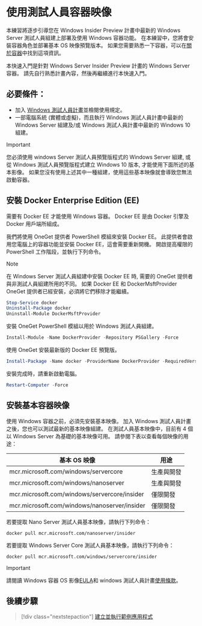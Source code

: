 
# <a name="using-insider-container-images"></a>使用測試人員容器映像

本練習將逐步引導您在 Windows Insider Preview 計畫中最新的 Windows Server 測試人員組建上部署及使用 Windows 容器功能。 在本練習中，您將會安裝容器角色並部署基本 OS 映像預覽版本。 如果您需要熟悉一下容器，可以在[關於容器](../about/index.md)中找到這項資訊。

本快速入門是針對 Windows Server Insider Preview 計畫的 Windows Server 容器。 請先自行熟悉計畫內容，然後再繼續進行本快速入門。

## <a name="prerequisites"></a>必要條件：

- 加入 [Windows 測試人員計畫](https://insider.windows.com/GettingStarted)並檢閱使用規定。
- 一部電腦系統 (實體或虛擬)，而且執行 Windows 測試人員計畫中最新的 Windows Server 組建及/或 Windows 測試人員計畫中最新的 Windows 10 組建。

> [!IMPORTANT]
> 您必須使用 windows Server 測試人員預覽版程式的 Windows Server 組建, 或從 Windows 測試人員預覽版程式建立 Windows 10 版本, 才能使用下面所述的基本影像。 如果您沒有使用上述其中一種組建，使用這些基本映像就會導致您無法啟動容器。

## <a name="install-docker-enterprise-edition-ee"></a>安裝 Docker Enterprise Edition (EE)

需要有 Docker EE 才能使用 Windows 容器。 Docker EE 是由 Docker 引擎及 Docker 用戶端所組成。

我們將使用 OneGet 提供者 PowerShell 模組來安裝 Docker EE。 此提供者會啟用您電腦上的容器功能並安裝 Docker EE，這會需要重新開機。 開啟提高權限的 PowerShell 工作階段，並執行下列命令。

> [!NOTE]
> 在 Windows Server 測試人員組建中安裝 Docker EE 時, 需要的 OneGet 提供者與非測試人員組建所用的不同。 如果 Docker EE 和 DockerMsftProvider OneGet 提供者已經安裝，必須將它們移除才能繼續。

```powershell
Stop-Service docker
Uninstall-Package docker
Uninstall-Module DockerMsftProvider
```

安裝 OneGet PowerShell 模組以用於 Windows 測試人員組建。

```powershell
Install-Module -Name DockerProvider -Repository PSGallery -Force
```

使用 OneGet 安裝最新版的 Docker EE 預覽版。

```powershell
Install-Package -Name docker -ProviderName DockerProvider -RequiredVersion Preview
```

安裝完成時，請重新啟動電腦。

```powershell
Restart-Computer -Force
```

## <a name="install-base-container-image"></a>安裝基本容器映像

使用 Windows 容器之前，必須先安裝基本映像。 加入 Windows 測試人員計畫之後，您也可以測試最新的基本映像組建。 在測試人員基本映像中，目前有 4 個以 Windows Server 為基礎的基本映像可用。 請參閱下表以查看每個映像的用途：

| 基本 OS 映像                       | 用途                      |
|-------------------------------------|----------------------------|
| mcr.microsoft.com/windows/servercore         | 生產與開發 |
| mcr.microsoft.com/windows/nanoserver              | 生產與開發 |
| mcr.microsoft.com/windows/servercore/insider | 僅限開發           |
| mcr.microsoft.com/windows/nanoserver/insider        | 僅限開發           |

若要提取 Nano Server 測試人員基本映像，請執行下列命令：

```console
docker pull mcr.microsoft.com/nanoserver/insider
```

若要提取 Windows Server Core 測試人員基本映像，請執行下列命令：

```console
docker pull mcr.microsoft.com/windows/servercore/insider
```

> [!IMPORTANT]
> 請閱讀 Windows 容器 OS 影像[EULA](../EULA.md )和 windows 測試人員計畫[使用條款](https://www.microsoft.com/software-download/windowsinsiderpreviewserver)。

## <a name="next-steps"></a>後續步驟

> [!div class="nextstepaction"]
> [建立並執行範例應用程式](./Nano-RS3-.NET-Core-and-PS.md)
